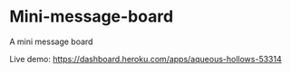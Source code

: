# Mini-message-board
A mini message board

Live demo: https://dashboard.heroku.com/apps/aqueous-hollows-53314
